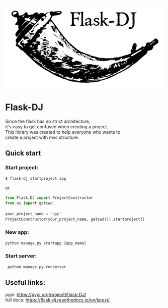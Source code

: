 ![image](docs/_static/flask-dj_logo.png)


# Flask-DJ
 
 Since the flask has no strict architecture, <br>
it's easy to get confused when creating a project.<br>
This library was created to help everyone who wants to <br>
create a project with mvc structure.<br>
 
 ## Quick start
 ### Start project:
 
 ```shell script
$ flask-dj startproject app
```

or

 ```python
from Flask_DJ import ProjectConstructor
from os import getcwd

your_project_name = 'app'
ProjectConstructor(your_project_name, getcwd()).startproject()
```
 ### New app:
 
   ```shell script
 python manage.py startapp {app_name}
```

### Start server:

```shell script
 python manage.py runserver
```
 
 ## Useful links:
 pypi: https://pypi.org/project/Flask-DJ/<br>
 full docs: https://flask-dj.readthedocs.io/en/latest/
